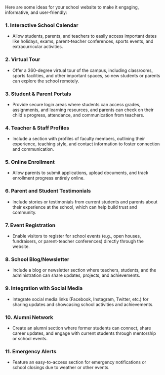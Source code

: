 Here are some ideas for your school website to make it engaging, informative, and user-friendly:

### 1. **Interactive School Calendar**
   - Allow students, parents, and teachers to easily access important dates like holidays, exams, parent-teacher conferences, sports events, and extracurricular activities.

### 2. **Virtual Tour**
   - Offer a 360-degree virtual tour of the campus, including classrooms, sports facilities, and other important spaces, so new students or parents can explore the school remotely.

### 3. **Student & Parent Portals**
   - Provide secure login areas where students can access grades, assignments, and learning resources, and parents can check on their child's progress, attendance, and communication from teachers.

### 4. **Teacher & Staff Profiles**
   - Include a section with profiles of faculty members, outlining their experience, teaching style, and contact information to foster connection and communication.

### 5. **Online Enrollment**
   - Allow parents to submit applications, upload documents, and track enrollment progress entirely online.

### 6. **Parent and Student Testimonials**
   - Include stories or testimonials from current students and parents about their experience at the school, which can help build trust and community.

### 7. **Event Registration**
   - Enable visitors to register for school events (e.g., open houses, fundraisers, or parent-teacher conferences) directly through the website.

### 8. **School Blog/Newsletter**
   - Include a blog or newsletter section where teachers, students, and the administration can share updates, projects, and achievements.

### 9. **Integration with Social Media**
   - Integrate social media links (Facebook, Instagram, Twitter, etc.) for sharing updates and showcasing school activities and achievements.

### 10. **Alumni Network**
   - Create an alumni section where former students can connect, share career updates, and engage with current students through mentorship or school events.

### 11. **Emergency Alerts**
   - Feature an easy-to-access section for emergency notifications or school closings due to weather or other events.

